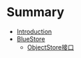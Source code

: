 # Summary

* [Introduction](README.md)
* [BlueStore](chapter1.md)
  * [ObjectStore接口](chapter1/objectstorejie-kou.md)

